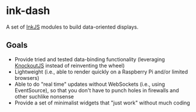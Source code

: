 ink-dash
========

A set of [InkJS][ij] modules to build data-oriented displays.

## Goals

* Provide tried and tested data-binding functionality (leveraging [KnockoutJS][ko] instead of reinventing the wheel)
* Lightweight (i.e., able to render quickly on a Raspberry Pi and/or limited browsers)
* Able to do "real time" updates without WebSockets (i.e., using EventSource), so that you don't have to punch holes in firewalls and other suchlike nonsense
* Provide a set of minimalist widgets that "just work" without much coding

[ij]: https://github.com/sapo/Ink.js
[ko]: http://knockoutjs.com
